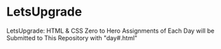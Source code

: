 # LetsUpgrade
LetsUpgrade: HTML &amp; CSS Zero to Hero
Assignments of Each Day will be Submitted to This Repository with "day#.html"
